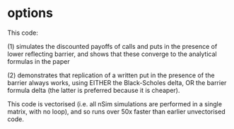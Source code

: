 # options

This code:

(1) simulates the discounted payoffs of calls and puts in the presence of lower reflecting barrier, and shows that these converge to the analytical formulas in the paper 

(2) demonstrates that replication of a written put in the presence of the barrier always works, using EITHER the 
Black-Scholes delta, OR the barrier formula delta (the latter is preferred because it is cheaper).

This code is vectorised (i.e. all nSim simulations are performed in a single matrix, with no loop), and so runs over 50x faster than earlier unvectorised code.

